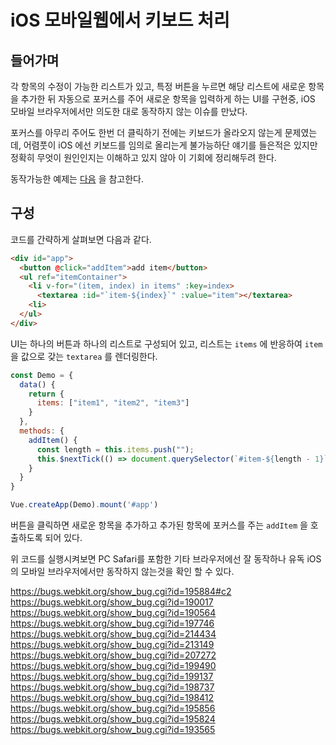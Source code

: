 # iOS 모바일웹에서 키보드 처리

## 들어가며
각 항목의 수정이 가능한 리스트가 있고, 특정 버튼을 누르면 해당 리스트에 새로운 항목을 추가한 뒤 자동으로 포커스를 주어 새로운 항목을 입력하게 하는 UI를 구현중, iOS 모바일 브라우저에서만 의도한 대로 동작하지 않는 이슈를 만났다.

포커스를 아무리 주어도 한번 더 클릭하기 전에는 키보드가 올라오지 않는게 문제였는데, 어렴풋이 iOS 에선 키보드를 임의로 올리는게 불가능하단 얘기를 들은적은 있지만 정확히 무엇이 원인인지는 이해하고 있지 않아 이 기회에 정리해두려 한다.

동작가능한 예제는 [다음](https://codepen.io/genie-youn/pen/abZbyzq) 을 참고한다.

## 구성
코드를 간략하게 살펴보면 다음과 같다.

```html
<div id="app">
  <button @click="addItem">add item</button>
  <ul ref="itemContainer">
    <li v-for="(item, index) in items" :key=index>
      <textarea :id="`item-${index}`" :value="item"></textarea>
    <li>
  </ul>
</div>
```

UI는 하나의 버튼과 하나의 리스트로 구성되어 있고, 리스트는 `items` 에 반응하여 `item` 을 값으로 갖는 `textarea` 를 렌더링한다.

```javascript
const Demo = {
  data() {
    return {
      items: ["item1", "item2", "item3"]
    }
  },
  methods: {
    addItem() {
      const length = this.items.push("");
      this.$nextTick(() => document.querySelector(`#item-${length - 1}`).focus());
    }
  }
}

Vue.createApp(Demo).mount('#app')
```

버튼을 클릭하면 새로운 항목을 추가하고 추가된 항목에 포커스를 주는 `addItem` 을 호출하도록 되어 있다.

위 코드를 실행시켜보면 PC Safari를 포함한 기타 브라우저에선 잘 동작하나 유독 iOS의 모바일 브라우저에서만 동작하지 않는것을 확인 할 수 있다.

https://bugs.webkit.org/show_bug.cgi?id=195884#c2
https://bugs.webkit.org/show_bug.cgi?id=190017
https://bugs.webkit.org/show_bug.cgi?id=190564
https://bugs.webkit.org/show_bug.cgi?id=197746
https://bugs.webkit.org/show_bug.cgi?id=214434
https://bugs.webkit.org/show_bug.cgi?id=213149
https://bugs.webkit.org/show_bug.cgi?id=207272
https://bugs.webkit.org/show_bug.cgi?id=199490
https://bugs.webkit.org/show_bug.cgi?id=199137
https://bugs.webkit.org/show_bug.cgi?id=198737
https://bugs.webkit.org/show_bug.cgi?id=198412
https://bugs.webkit.org/show_bug.cgi?id=195856
https://bugs.webkit.org/show_bug.cgi?id=195824
https://bugs.webkit.org/show_bug.cgi?id=193565
